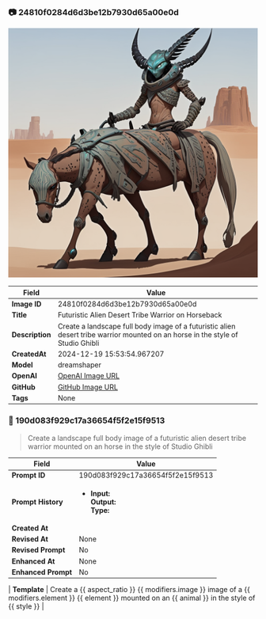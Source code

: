 

### 📷 24810f0284d6d3be12b7930d65a00e0d 


![data.id](./24810f0284d6d3be12b7930d65a00e0d.jpg)


| Field          | Value                                                                                                                     |
|----------------|---------------------------------------------------------------------------------------------------------------------------|
| **Image ID**             | 24810f0284d6d3be12b7930d65a00e0d                                                                                                             |
| **Title**           | Futuristic Alien Desert Tribe Warrior on Horseback                                                                                                       |
| **Description**           | Create a landscape full body image of a futuristic alien desert tribe warrior mounted on an horse in the style of Studio Ghibli                                                                                                       |
| **CreatedAt**        | 2024-12-19 15:53:54.967207                                                                                                        |
| **Model**        | dreamshaper                                                                                                        |
| **OpenAI**         | [OpenAI Image URL](http://192.168.1.85:8081/generated-images/b642844804124.png)                                                                                |
| **GitHub**         | [GitHub Image URL](https://raw.githubusercontent.com/Caneta-Silva/studio-ghibli/refs/heads/main/images/24810f0284d6d3be12b7930d65a00e0d/24810f0284d6d3be12b7930d65a00e0d.jpg)                                                                                |
| **Tags**       | None                                                                                                                   |

### 📜 190d083f929c17a36654f5f2e15f9513

> Create a landscape full body image of a futuristic alien desert tribe warrior mounted on an horse in the style of Studio Ghibli

| Field          | Value                                                                                                                                                                      |
|----------------|----------------------------------------------------------------------------------------------------------------------------------------------------------------------------|
| **Prompt ID**  | 190d083f929c17a36654f5f2e15f9513                                                                                                                                                            |
| **Prompt History** | <ul><li>**Input:**  <br> **Output:**  <br> **Type:** </li></ul> |
| **Created At** |                                                                                                                                                    |
| **Revised At** | None                                                                                                                                                   |
| **Revised Prompt** | No                                                                                                                                                                      |
| **Enhanced At** | None                                                                                                                                                  |
| **Enhanced Prompt** | No                                                                                                                                                                    |

| **Template**   | Create a {{ aspect_ratio }} {{ modifiers.image }} image of a {{ modifiers.element }} {{ element }} mounted on an {{ animal }} in the style of {{ style }}                                                                                                                                           |


